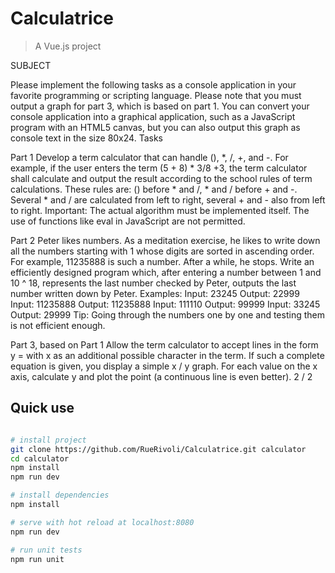 # Calculatrice

> A Vue.js project

SUBJECT

Please implement the following tasks as a console application in your favorite programming or
scripting language.
Please note that you must output a graph for part 3, which is based on part 1. You can convert your
console application into a graphical application, such as a JavaScript program with an HTML5 canvas,
but you can also output this graph as console text in the size 80x24.
Tasks

Part 1 Develop a term calculator that can handle (), *, /, +, and -. For example, if the user enters the
term (5 + 8) * 3/8 +3, the term calculator shall calculate and output the result according to the school
rules of term calculations.
These rules are: () before * and /, * and / before + and -. Several * and / are calculated from left to
right, several + and - also from left to right.
Important: The actual algorithm must be implemented itself. The use of functions like eval in
JavaScript are not permitted.

Part 2 Peter likes numbers. As a meditation exercise, he likes to write down all the numbers starting
with 1 whose digits are sorted in ascending order. For example, 11235888 is such a number. After a
while, he stops.
Write an efficiently designed program which, after entering a number between 1 and 10 ^ 18,
represents the last number checked by Peter, outputs the last number written down by Peter.
Examples:
Input: 23245 Output: 22999
Input: 11235888 Output: 11235888
Input: 111110 Output: 99999
Input: 33245 Output: 29999
Tip: Going through the numbers one by one and testing them is not efficient enough.

Part 3, based on Part 1 Allow the term calculator to accept lines in the form y = <TERM> with x as an
additional possible character in the term. If such a complete equation is given, you display a simple x /
y graph. For each value on the x axis, calculate y and plot the point (a continuous line is even better).
2 / 2


## Quick use


``` bash

# install project
git clone https://github.com/RueRivoli/Calculatrice.git calculator
cd calculator
npm install
npm run dev

# install dependencies
npm install

# serve with hot reload at localhost:8080
npm run dev

# run unit tests
npm run unit

```


